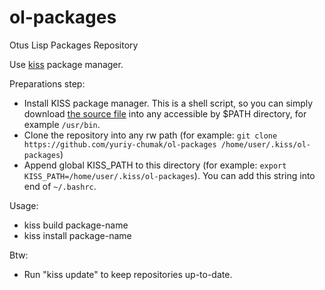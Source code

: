 # ol-packages
Otus Lisp Packages Repository

Use [kiss](https://k1ss.org/package-manager) package manager.

Preparations step:
 * Install KISS package manager. This is a shell script, so you can simply download [the source file](https://raw.githubusercontent.com/kisslinux/kiss/master/kiss)
   into any accessible by $PATH directory, for example `/usr/bin`.
 * Clone the repository into any rw path (for example: `git clone https://github.com/yuriy-chumak/ol-packages /home/user/.kiss/ol-packages`)
 * Append global KISS_PATH to this directory (for example: `export KISS_PATH=/home/user/.kiss/ol-packages`). You can add this string into end of `~/.bashrc`.

Usage:
 * kiss build package-name
 * kiss install package-name

Btw:
 * Run "kiss update" to keep repositories up-to-date.

